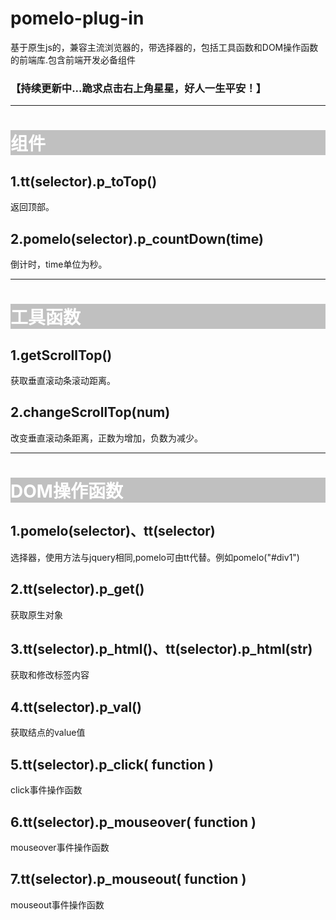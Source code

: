 # pomelo-plug-in
基于原生js的，兼容主流浏览器的，带选择器的，包括工具函数和DOM操作函数的前端库.包含前端开发必备组件<br>
<h3>【持续更新中...跪求点击右上角星星，好人一生平安！】</h3>
<hr>
<h1 style="color:#fff;background:#c0c0c0">组件</h1>
<h2>1.tt(selector).p_toTop()</h2>
返回顶部。
<h2>2.pomelo(selector).p_countDown(time)</h2>
倒计时，time单位为秒。
<hr>
<h1 style="color:#fff;background:#c0c0c0">工具函数</h1>
<h2>1.getScrollTop()</h2>
获取垂直滚动条滚动距离。
<h2>2.changeScrollTop(num)</h2>
改变垂直滚动条距离，正数为增加，负数为减少。
<hr>
<h1 style="color:#fff;background:#c0c0c0">DOM操作函数</h1>
<h2>1.pomelo(selector)、tt(selector)</h2>
选择器，使用方法与jquery相同,pomelo可由tt代替。例如pomelo("#div1")
<h2>2.tt(selector).p_get()</h2>
获取原生对象
<h2>3.tt(selector).p_html()、tt(selector).p_html(str)</h2>
获取和修改标签内容
<h2>4.tt(selector).p_val()</h2>
获取结点的value值
<h2>5.tt(selector).p_click( function )</h2>
click事件操作函数
<h2>6.tt(selector).p_mouseover( function )</h2>
mouseover事件操作函数
<h2>7.tt(selector).p_mouseout( function )</h2>
mouseout事件操作函数

